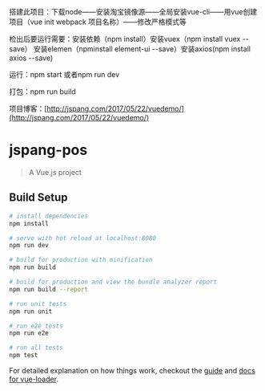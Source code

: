 搭建此项目：下载node——安装淘宝镜像源——全局安装vue-cli——用vue创建项目（vue init webpack 项目名称）——修改严格模式等

检出后要运行需要：安装依赖（npm install）安装vuex（npm install vuex --save） 安装elemen（npminstall element-ui --save）安装axios(npm install axios --save)

运行：npm start 或者npm run dev

打包：npm run build

项目博客：[http://jspang.com/2017/05/22/vuedemo/](http://jspang.com/2017/05/22/vuedemo/)

# jspang-pos

> A Vue.js project

## Build Setup

``` bash
# install dependencies
npm install

# serve with hot reload at localhost:8080
npm run dev

# build for production with minification
npm run build

# build for production and view the bundle analyzer report
npm run build --report

# run unit tests
npm run unit

# run e2e tests
npm run e2e

# run all tests
npm test
```

For detailed explanation on how things work, checkout the [guide](http://vuejs-templates.github.io/webpack/) and [docs for vue-loader](http://vuejs.github.io/vue-loader).
